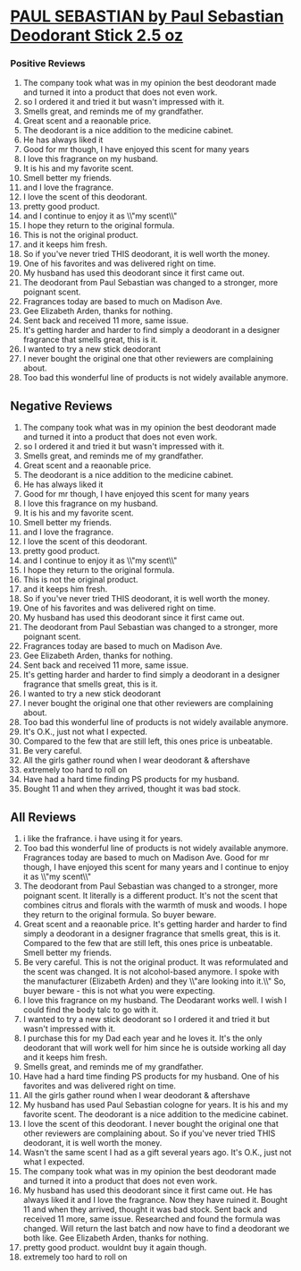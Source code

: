 # [PAUL SEBASTIAN by Paul Sebastian Deodorant Stick 2.5 oz](https://products.checkmycream.com/products/PAUL-SEBASTIAN-by-Paul-Sebastian-Deodorant-Stick-2.5-oz.html)

### Positive Reviews

<ol>
      <li>The company took what was in my opinion the best deodorant made and turned it into a product that does not even work.</li>
      <li>so I ordered it and tried it but wasn&#x27;t impressed with it.</li>
      <li>Smells great, and reminds me of my grandfather.</li>
      <li>Great scent and a reaonable price.</li>
      <li>The deodorant is a nice addition to the medicine cabinet.</li>
      <li>He has always liked it</li>
      <li>Good for mr though, I have enjoyed this scent for many years</li>
      <li>I love this fragrance on my husband.</li>
      <li>It is his and my favorite scent.  </li>
      <li>Smell better my friends.</li>
      <li>and I love the fragrance.  </li>
      <li>I love the scent of this deodorant.</li>
      <li>pretty good product.  </li>
      <li>and I continue to enjoy it as \\&quot;my scent\\&quot;</li>
      <li>I hope they return to the original formula.</li>
      <li>This is not the original product.  </li>
      <li>and it keeps him fresh.</li>
      <li>So if you&#x27;ve never tried THIS deodorant, it is well worth the money.</li>
      <li>One of his favorites and was delivered right on time.</li>
      <li>My husband has used this deodorant since it first came out.  </li>
      <li>The deodorant from Paul Sebastian was changed to a stronger, more poignant scent.</li>
      <li>Fragrances today are based to much on Madison Ave.</li>
      <li>Gee Elizabeth Arden, thanks for nothing.</li>
      <li>Sent back and received 11 more, same issue.  </li>
      <li>It&#x27;s getting harder and harder to find simply a deodorant in a designer fragrance that smells great, this is it.</li>
      <li>I wanted to try a new stick deodorant  </li>
      <li>I never bought the original one that other reviewers are complaining about.</li>
      <li>Too bad this wonderful line of products is not widely available anymore.</li>
</ol>


<h2>Negative Reviews</h2>
<ol>
<li> The company took what was in my opinion the best deodorant made and turned it into a product that does not even work.</li>
<li> so I ordered it and tried it but wasn&#x27;t impressed with it.</li>
<li> Smells great, and reminds me of my grandfather.</li>
<li> Great scent and a reaonable price.</li>
<li> The deodorant is a nice addition to the medicine cabinet.</li>
<li> He has always liked it</li>
<li> Good for mr though, I have enjoyed this scent for many years</li>
<li> I love this fragrance on my husband.</li>
<li> It is his and my favorite scent.  </li>
<li> Smell better my friends.</li>
<li> and I love the fragrance.  </li>
<li> I love the scent of this deodorant.</li>
<li> pretty good product.  </li>
<li> and I continue to enjoy it as \\&quot;my scent\\&quot;</li>
<li> I hope they return to the original formula.</li>
<li> This is not the original product.  </li>
<li> and it keeps him fresh.</li>
<li> So if you&#x27;ve never tried THIS deodorant, it is well worth the money.</li>
<li> One of his favorites and was delivered right on time.</li>
<li> My husband has used this deodorant since it first came out.  </li>
<li> The deodorant from Paul Sebastian was changed to a stronger, more poignant scent.</li>
<li> Fragrances today are based to much on Madison Ave.</li>
<li> Gee Elizabeth Arden, thanks for nothing.</li>
<li> Sent back and received 11 more, same issue.  </li>
<li> It&#x27;s getting harder and harder to find simply a deodorant in a designer fragrance that smells great, this is it.</li>
<li> I wanted to try a new stick deodorant  </li>
<li> I never bought the original one that other reviewers are complaining about.</li>
<li> Too bad this wonderful line of products is not widely available anymore.</li>
<li> It&#x27;s O.K., just not what I expected.</li>
<li> Compared to the few that are still left, this ones price is unbeatable.  </li>
<li> Be very careful.  </li>
<li> All the girls gather round when I wear  deodorant &amp; aftershave</li>
<li> extremely too hard to roll on</li>
<li> Have had a hard time finding PS products for my husband.  </li>
<li> Bought 11 and when they arrived, thought it was bad stock.  </li>
</ol>

<h2>All Reviews</h2>

<ol>
    <li> i like the frafrance. i have using it for years.</li>
    <li> Too bad this wonderful line of products is not widely available anymore. Fragrances today are based to much on Madison Ave. Good for mr though, I have enjoyed this scent for many years and I continue to enjoy it as \\&quot;my scent\\&quot;</li>
    <li> The deodorant from Paul Sebastian was changed to a stronger, more poignant scent. It literally is a different product. It&#x27;s not the scent that combines citrus and florals with the warmth of musk and woods. I hope they return to the original formula. So buyer beware.</li>
    <li> Great scent and a reaonable price. It&#x27;s getting harder and harder to find simply a deodorant in a designer fragrance that smells great, this is it. Compared to the few that are still left, this ones price is unbeatable.  Smell better my friends.</li>
    <li> Be very careful.  This is not the original product.  It was reformulated and the scent was changed.  It is not alcohol-based anymore.  I spoke with the manufacturer (Elizabeth Arden) and they \\&quot;are looking into it.\\&quot;  So, buyer beware - this is not what you were expecting.</li>
    <li> I love this fragrance on my husband. The Deodarant works well. I wish I could find the body talc to go with it.</li>
    <li> I wanted to try a new stick deodorant  so I ordered it and tried it but wasn&#x27;t impressed with it.</li>
    <li> I purchase this for my Dad each year and he loves it.  It&#x27;s the only deodorant that will work well for him since he is outside working all day and it keeps him fresh.</li>
    <li> Smells great, and reminds me of my grandfather.</li>
    <li> Have had a hard time finding PS products for my husband.  One of his favorites and was delivered right on time.</li>
    <li> All the girls gather round when I wear  deodorant &amp; aftershave</li>
    <li> My husband has used Paul Sebastian cologne for years.  It is his and my favorite scent.  The deodorant is a nice addition to the medicine cabinet.</li>
    <li> I love the scent of this deodorant. I never bought the original one that other reviewers are complaining about. So if you&#x27;ve never tried THIS deodorant, it is well worth the money.</li>
    <li> Wasn&#x27;t the same scent I had as a gift several years ago. It&#x27;s O.K., just not what I expected.</li>
    <li> The company took what was in my opinion the best deodorant made and turned it into a product that does not even work.</li>
    <li> My husband has used this deodorant since it first came out.  He has always liked it and I love the fragrance.  Now they have ruined it.  Bought 11 and when they arrived, thought it was bad stock.  Sent back and received 11 more, same issue.  Researched and found the formula was changed.  Will return the last batch and now have to find a deodorant we both like.  Gee Elizabeth Arden, thanks for nothing.</li>
    <li> pretty good product.  wouldnt buy it again though.</li>
    <li> extremely too hard to roll on</li>
</ol>




